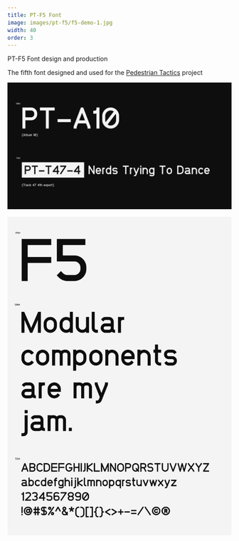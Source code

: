 ```yaml
---
title: PT-F5 Font
image: images/pt-f5/f5-demo-1.jpg
width: 40
order: 3
---
```


PT-F5 Font design and production

The fifth font designed and used for the [Pedestrian Tactics](https://pedestriantactics.com) project

![](../images/pt-f5/f5-demo-1.jpg)

![](../images/pt-f5/f5-demo-2.jpg)